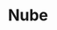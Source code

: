 ---
title: Nube
date: 
draft: false

# descripcion
description : Aros pasantes colgantes en plata 925 y cristal microcubic. Línea premium.

materials: Plata 925

color: 

dimensions: Largo 3,00 cm x 1,50 cm 

code: 01-01-1164

type: "Aros"

categories: []

price: $13.220,00

price_eftvo: $11.240,00

# Images
# first image will be shown in the product page
images:
  # - image: "images/path_to_image"
  # La ubicacion de las imagenes es imagenes/Aros/Aros.Colgantes/01-01-1164-nube
  - image: "./images/aros/colgantes/01-01-1164-nube_a.jpg"
  - image: "./images/aros/colgantes/01-01-1164-nube_b.jpg"
---